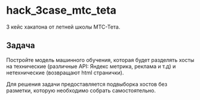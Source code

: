 # hack_3case_mtc_teta
3 кейс хакатона от летней школы МТС-Тета.

## Задача
Постройте модель машинного обучения, которая будет разделять хосты на технические (различные API: Яндекс метрика, реклама и т.д) и нетехнические (возвращают html странички).

Для решения задачи предоставляется подвыборка хостов без разметки, которую необходимо собрать самостоятельно.
